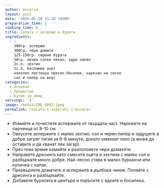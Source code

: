 ```yaml
---
author: Aurelia
layout: post
date: '2025-05-20 11:28 +0300'
preparation_time: 2
cooking_time: 8
title: Салата с аспержи и бурата
ingredients:
  - |
    300гр. аспержи
    300гр. чери домати
    125-150гр. сирене бурата
    50гр. печен солен пекан, едро смлян
    2с.л. зехтин
    2с.л. басламов оцет
    няколко листенца пресен босилек, нарязан на ситно
    сол и пипер на вкус
categories:
  - Основни
  - Предястия
  - Кутия за обяд
servings: '2'
image: /media/IMG_9082.jpeg
permalink: /salata-s-asperzhi-i-burata/
---
```

- Измийте и почистете аспержите от твърдата част. Нарежете на парченца от 8-10 см. 
- Овкусете аспержите с малко зехтин, сол и черен пипер и задушете в добре загрят тиган за 6-8 минути, докато омекнат леко (а може да оставите и да хванат лек загар). 
- През това време измийте и разполовете чери доматите.
- Направете дресинга като смесите оцета и зехтина с малко сол и разбъркате много добре. Най-лесно става в малко бурканче или купичка с капак.
- Прехвърлете доматите и аспержите в дълбока чиния. Полейте с дресинга и разбъркайте. 
- Добавете буратата в центъра и поръсете с ядките и босилека.
